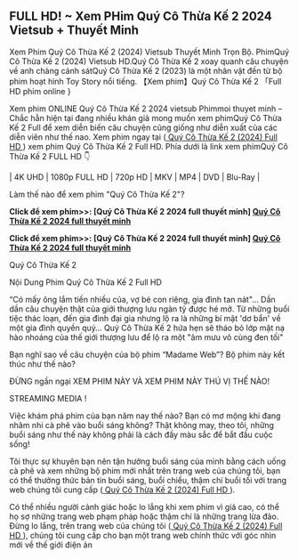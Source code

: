 ## FULL HD! ~ Xem PHim Quý Cô Thừa Kế 2 2024 Vietsub + Thuyết Minh

Xem Phim Quý Cô Thừa Kế 2 (2024) Vietsub Thuyết Minh Trọn Bộ. PhimQuý Cô Thừa Kế 2 (2024) Vietsub HD.Quý Cô Thừa Kế 2 xoay quanh câu chuyện về anh chàng cảnh sátQuý Cô Thừa Kế 2 (2023) là một nhân vật đến từ bộ phim hoạt hình Toy Story nổi tiếng. 【Xem phim】Quý Cô Thừa Kế 2 「Full HD phim online }

Xem phim ONLINE Quý Cô Thừa Kế 2 2024 vietsub Phimmoi thuyet minh – Chắc hẳn hiện tại đang nhiều khán giả mong muốn xem phimQuý Cô Thừa Kế 2 Full để xem diễn biến câu chuyện cũng giống như diễn xuất của các diễn viên như thế nao. Xem phim ngay tại (<a href="https://watch.cinecip.online/vi/movie/1252618"> Quý Cô Thừa Kế 2 (2024) Full HD </a>) xem phim Quý Cô Thừa Kế 2 Full HD. Phía dưới là link xem phimQuý Cô Thừa Kế 2 FULL HD 👇

| 4K UHD | 1080p FULL HD | 720p HD | MKV | MP4 | DVD | Blu-Ray |

Làm thế nào để xem phim "Quý Cô Thừa Kế 2"?

<b> Click để xem phim>>: [Quý Cô Thừa Kế 2 2024 full thuyết minh]
<a href="https://watch.cinecip.online/vi/movie/1252618"> Quý Cô Thừa Kế 2 2024 full thuyết minh </a> </b>

<b> Click để xem phim>>: [Quý Cô Thừa Kế 2 2024 full thuyết minh]
<a href="https://watch.cinecip.online/vi/movie/1252618"> Quý Cô Thừa Kế 2 2024 full thuyết minh </a> </b>

Quý Cô Thừa Kế 2 

Nội Dung Phim Quý Cô Thừa Kế 2 Full HD

“Có mấy ông lắm tiền nhiều của, vợ bé con riêng, gia đình tan nát"... Dần dần câu chuyện thật của giới thượng lưu ngàn tỷ được hé mở. Từ những buổi tiệc thác loạn, đến gia đình đại gia nhưng lộ ra là những bí mật 'dơ bẩn' về một gia đình quyền quý… Quý Cô Thừa Kế 2 hứa hẹn sẽ tháo bỏ lớp mặt nạ hào nhoáng của thế giới thượng lưu để lộ ra một "âm mưu vô cùng đen tối"


Bạn nghĩ sao về câu chuyện của bộ phim “Madame Web”? Bộ phim này kết thúc như thế nào?

ĐỪNG ngần ngại XEM PHIM NÀY VÀ XEM PHIM NÀY THÚ VỊ THẾ NÀO!

STREAMING MEDIA !

Việc khám phá phim của bạn năm nay thế nào? Bạn có mơ mộng khi đang nhâm nhi cà phê vào buổi sáng không? Thật không may, theo tôi, những buổi sáng như thế này không phải là cách đầy màu sắc để bắt đầu cuộc sống!

Tôi thực sự khuyên bạn nên tận hưởng buổi sáng của mình bằng cách uống cà phê và xem những bộ phim mới nhất trên trang web của chúng tôi, bạn có thể thưởng thức bản tin buổi sáng, buổi chiều, thậm chí buổi tối với trang web chúng tôi cung cấp (<a href="https://watch.cinecip.online/vi/movie/1252618"> Quý Cô Thừa Kế 2 (2024) Full HD </a>).

Có thể nhiều người cảnh giác hoặc lo lắng khi xem phim vì giá cao, có thể họ sợ những trang web phạm pháp hoặc thậm chí là những trang lừa đảo. Đừng lo lắng, trên trang web của chúng tôi (<a href="https://watch.cinecip.online/vi/movie/1252618"> Quý Cô Thừa Kế 2 (2024) Full HD </a>), chúng tôi cung cấp cho bạn một trang web chính thức với góc nhìn mới về thế giới điện ản
